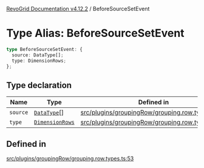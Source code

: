[RevoGrid Documentation v4.12.2](README.md) / BeforeSourceSetEvent

# Type Alias: BeforeSourceSetEvent

```ts
type BeforeSourceSetEvent: {
  source: DataType[];
  type: DimensionRows;
};
```

## Type declaration

| Name | Type | Defined in |
| ------ | ------ | ------ |
| `source` | [`DataType`](TypeAlias.DataType.md)[] | [src/plugins/groupingRow/grouping.row.types.ts:55](https://github.com/revolist/revogrid/blob/e582d99bf63e98e148b1cd4edfa5db75a0a4d1b7/src/plugins/groupingRow/grouping.row.types.ts#L55) |
| `type` | [`DimensionRows`](TypeAlias.DimensionRows.md) | [src/plugins/groupingRow/grouping.row.types.ts:54](https://github.com/revolist/revogrid/blob/e582d99bf63e98e148b1cd4edfa5db75a0a4d1b7/src/plugins/groupingRow/grouping.row.types.ts#L54) |

## Defined in

[src/plugins/groupingRow/grouping.row.types.ts:53](https://github.com/revolist/revogrid/blob/e582d99bf63e98e148b1cd4edfa5db75a0a4d1b7/src/plugins/groupingRow/grouping.row.types.ts#L53)
